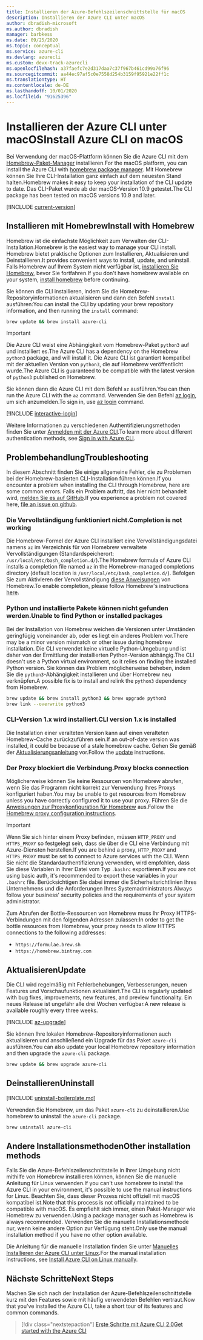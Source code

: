 ```yaml
---
title: Installieren der Azure-Befehlszeilenschnittstelle für macOS
description: Installieren der Azure CLI unter macOS
author: dbradish-microsoft
ms.author: dbradish
manager: barbkess
ms.date: 09/25/2020
ms.topic: conceptual
ms.service: azure-cli
ms.devlang: azurecli
ms.custom: devx-track-azurecli
ms.openlocfilehash: a37faefc7e2d317daa7c37f967b461cd99a76f96
ms.sourcegitcommit: aa44ec97af5c0e7558d254b3159f95921e22ff1c
ms.translationtype: HT
ms.contentlocale: de-DE
ms.lasthandoff: 10/01/2020
ms.locfileid: "91625396"
---
```

# <a name="install-azure-cli-on-macos"></a><span data-ttu-id="0c11d-103">Installieren der Azure CLI unter macOS</span><span class="sxs-lookup"><span data-stu-id="0c11d-103">Install Azure CLI on macOS</span></span>

<span data-ttu-id="0c11d-104">Bei Verwendung der macOS-Plattform können Sie die Azure CLI mit dem [Homebrew-Paket-Manager](https://brew.sh) installieren.</span><span class="sxs-lookup"><span data-stu-id="0c11d-104">For the macOS platform, you can install the Azure CLI with [homebrew package manager](https://brew.sh).</span></span> <span data-ttu-id="0c11d-105">Mit Homebrew können Sie Ihre CLI-Installation ganz einfach auf dem neuesten Stand halten.</span><span class="sxs-lookup"><span data-stu-id="0c11d-105">Homebrew makes it easy to keep your installation of the CLI update to date.</span></span> <span data-ttu-id="0c11d-106">Das CLI-Paket wurde ab der macOS-Version 10.9 getestet.</span><span class="sxs-lookup"><span data-stu-id="0c11d-106">The CLI package has been tested on macOS versions 10.9 and later.</span></span>

[!INCLUDE [current-version](includes/current-version.md)]

## <a name="install-with-homebrew"></a><span data-ttu-id="0c11d-107">Installieren mit Homebrew</span><span class="sxs-lookup"><span data-stu-id="0c11d-107">Install with Homebrew</span></span>

<span data-ttu-id="0c11d-108">Homebrew ist die einfachste Möglichkeit zum Verwalten der CLI-Installation.</span><span class="sxs-lookup"><span data-stu-id="0c11d-108">Homebrew is the easiest way to manage your CLI install.</span></span> <span data-ttu-id="0c11d-109">Homebrew bietet praktische Optionen zum Installieren, Aktualisieren und Deinstallieren.</span><span class="sxs-lookup"><span data-stu-id="0c11d-109">It provides convenient ways to install, update, and uninstall.</span></span>
<span data-ttu-id="0c11d-110">Falls Homebrew auf Ihrem System nicht verfügbar ist, [installieren Sie Homebrew](https://docs.brew.sh/Installation.html), bevor Sie fortfahren.</span><span class="sxs-lookup"><span data-stu-id="0c11d-110">If you don't have homebrew available on your system, [install homebrew](https://docs.brew.sh/Installation.html) before continuing.</span></span>

<span data-ttu-id="0c11d-111">Sie können die CLI installieren, indem Sie die Homebrew-Repositoryinformationen aktualisieren und dann den Befehl `install` ausführen:</span><span class="sxs-lookup"><span data-stu-id="0c11d-111">You can install the CLI by updating your brew repository information, and then running the `install` command:</span></span>

```bash
brew update && brew install azure-cli
```

> [!IMPORTANT]
>
> <span data-ttu-id="0c11d-112">Die Azure CLI weist eine Abhängigkeit vom Homebrew-Paket `python3` auf und installiert es.</span><span class="sxs-lookup"><span data-stu-id="0c11d-112">The Azure CLI has a dependency on the Homebrew `python3` package, and will install it.</span></span>
> <span data-ttu-id="0c11d-113">Die Azure CLI ist garantiert kompatibel mit der aktuellen Version von `python3`, die auf Homebrew veröffentlicht wurde.</span><span class="sxs-lookup"><span data-stu-id="0c11d-113">The Azure CLI is guaranteed to be compatible with the latest version of `python3` published on Homebrew.</span></span>

<span data-ttu-id="0c11d-114">Sie können dann die Azure CLI mit dem Befehl `az` ausführen.</span><span class="sxs-lookup"><span data-stu-id="0c11d-114">You can then run the Azure CLI with the `az` command.</span></span> <span data-ttu-id="0c11d-115">Verwenden Sie den Befehl [az login](/cli/azure/reference-index#az-login), um sich anzumelden.</span><span class="sxs-lookup"><span data-stu-id="0c11d-115">To sign in, use [az login](/cli/azure/reference-index#az-login) command.</span></span>

[!INCLUDE [interactive-login](includes/interactive-login.md)]

<span data-ttu-id="0c11d-116">Weitere Informationen zu verschiedenen Authentifizierungsmethoden finden Sie unter [Anmelden mit der Azure CLI](authenticate-azure-cli.md).</span><span class="sxs-lookup"><span data-stu-id="0c11d-116">To learn more about different authentication methods, see [Sign in with Azure CLI](authenticate-azure-cli.md).</span></span>

## <a name="troubleshooting"></a><span data-ttu-id="0c11d-117">Problembehandlung</span><span class="sxs-lookup"><span data-stu-id="0c11d-117">Troubleshooting</span></span>

<span data-ttu-id="0c11d-118">In diesem Abschnitt finden Sie einige allgemeine Fehler, die zu Problemen bei der Homebrew-basierten CLI-Installation führen können.</span><span class="sxs-lookup"><span data-stu-id="0c11d-118">If you encounter a problem when installing the CLI through Homebrew, here are some common errors.</span></span> <span data-ttu-id="0c11d-119">Falls ein Problem auftritt, das hier nicht behandelt wird, [melden Sie es auf GitHub](https://github.com/Azure/azure-cli/issues).</span><span class="sxs-lookup"><span data-stu-id="0c11d-119">If you experience a problem not covered here, [file an issue on github](https://github.com/Azure/azure-cli/issues).</span></span>

### <a name="completion-is-not-working"></a><span data-ttu-id="0c11d-120">Die Vervollständigung funktioniert nicht.</span><span class="sxs-lookup"><span data-stu-id="0c11d-120">Completion is not working</span></span>

<span data-ttu-id="0c11d-121">Die Homebrew-Formel der Azure CLI installiert eine Vervollständigungsdatei namens `az` im Verzeichnis für von Homebrew verwaltete Vervollständigungen (Standardspeicherort: `/usr/local/etc/bash_completion.d/`).</span><span class="sxs-lookup"><span data-stu-id="0c11d-121">The Homebrew formula of Azure CLI installs a completion file named `az` in the Homebrew-managed completions directory (default location is `/usr/local/etc/bash_completion.d/`).</span></span> <span data-ttu-id="0c11d-122">Befolgen Sie zum Aktivieren der Vervollständigung [diese Anweisungen](https://docs.brew.sh/Shell-Completion) von Homebrew.</span><span class="sxs-lookup"><span data-stu-id="0c11d-122">To enable completion, please follow Homebrew's instructions [here](https://docs.brew.sh/Shell-Completion).</span></span>

### <a name="unable-to-find-python-or-installed-packages"></a><span data-ttu-id="0c11d-123">Python und installierte Pakete können nicht gefunden werden.</span><span class="sxs-lookup"><span data-stu-id="0c11d-123">Unable to find Python or installed packages</span></span>

<span data-ttu-id="0c11d-124">Bei der Installation von Homebrew weichen die Versionen unter Umständen geringfügig voneinander ab, oder es liegt ein anderes Problem vor.</span><span class="sxs-lookup"><span data-stu-id="0c11d-124">There may be a minor version mismatch or other issue during homebrew installation.</span></span> <span data-ttu-id="0c11d-125">Die CLI verwendet keine virtuelle Python-Umgebung und ist daher von der Ermittlung der installierten Python-Version abhängig.</span><span class="sxs-lookup"><span data-stu-id="0c11d-125">The CLI doesn't use a Python virtual environment, so it relies on finding the installed Python version.</span></span> <span data-ttu-id="0c11d-126">Sie können das Problem möglicherweise beheben, indem Sie die `python3`-Abhängigkeit installieren und über Homebrew neu verknüpfen.</span><span class="sxs-lookup"><span data-stu-id="0c11d-126">A possible fix is to install and relink the `python3` dependency from Homebrew.</span></span>

```bash
brew update && brew install python3 && brew upgrade python3
brew link --overwrite python3
```

### <a name="cli-version-1x-is-installed"></a><span data-ttu-id="0c11d-127">CLI-Version 1.x wird installiert.</span><span class="sxs-lookup"><span data-stu-id="0c11d-127">CLI version 1.x is installed</span></span>

<span data-ttu-id="0c11d-128">Die Installation einer veralteten Version kann auf einen veralteten Homebrew-Cache zurückzuführen sein.</span><span class="sxs-lookup"><span data-stu-id="0c11d-128">If an out-of-date version was installed, it could be because of a stale homebrew cache.</span></span> <span data-ttu-id="0c11d-129">Gehen Sie gemäß der [Aktualisierungsanleitung](#update) vor.</span><span class="sxs-lookup"><span data-stu-id="0c11d-129">Follow the [update](#update) instructions.</span></span>

### <a name="proxy-blocks-connection"></a><span data-ttu-id="0c11d-130">Der Proxy blockiert die Verbindung.</span><span class="sxs-lookup"><span data-stu-id="0c11d-130">Proxy blocks connection</span></span>

<span data-ttu-id="0c11d-131">Möglicherweise können Sie keine Ressourcen von Homebrew abrufen, wenn Sie das Programm nicht korrekt zur Verwendung Ihres Proxys konfiguriert haben.</span><span class="sxs-lookup"><span data-stu-id="0c11d-131">You may be unable to get resources from Homebrew unless you have correctly configured it to use your proxy.</span></span> <span data-ttu-id="0c11d-132">Führen Sie die [Anweisungen zur Proxykonfiguration für Homebrew](https://docs.brew.sh/Manpage#using-homebrew-behind-a-proxy) aus.</span><span class="sxs-lookup"><span data-stu-id="0c11d-132">Follow the [Homebrew proxy configuration instructions](https://docs.brew.sh/Manpage#using-homebrew-behind-a-proxy).</span></span>

> [!IMPORTANT]
> <span data-ttu-id="0c11d-133">Wenn Sie sich hinter einem Proxy befinden, müssen `HTTP_PROXY` und `HTTPS_PROXY` so festgelegt sein, dass sie über die CLI eine Verbindung mit Azure-Diensten herstellen.</span><span class="sxs-lookup"><span data-stu-id="0c11d-133">If you are behind a proxy, `HTTP_PROXY` and `HTTPS_PROXY` must be set to connect to Azure services with the CLI.</span></span>
> <span data-ttu-id="0c11d-134">Wenn Sie nicht die Standardauthentifizierung verwenden, wird empfohlen, dass Sie diese Variablen in Ihrer Datei vom Typ `.bashrc` exportieren.</span><span class="sxs-lookup"><span data-stu-id="0c11d-134">If you are not using basic auth, it's recommended to export these variables in your `.bashrc` file.</span></span>
> <span data-ttu-id="0c11d-135">Berücksichtigen Sie dabei immer die Sicherheitsrichtlinien Ihres Unternehmens und die Anforderungen Ihres Systemadministrators.</span><span class="sxs-lookup"><span data-stu-id="0c11d-135">Always follow your business' security policies and the requirements of your system administrator.</span></span>

<span data-ttu-id="0c11d-136">Zum Abrufen der Bottle-Ressourcen von Homebrew muss Ihr Proxy HTTPS-Verbindungen mit den folgenden Adressen zulassen:</span><span class="sxs-lookup"><span data-stu-id="0c11d-136">In order to get the bottle resources from Homebrew, your proxy needs to allow HTTPS connections to the following addresses:</span></span>

* `https://formulae.brew.sh`
* `https://homebrew.bintray.com`

## <a name="update"></a><span data-ttu-id="0c11d-137">Aktualisieren</span><span class="sxs-lookup"><span data-stu-id="0c11d-137">Update</span></span>

<span data-ttu-id="0c11d-138">Die CLI wird regelmäßig mit Fehlerbehebungen, Verbesserungen, neuen Features und Vorschaufunktionen aktualisiert.</span><span class="sxs-lookup"><span data-stu-id="0c11d-138">The CLI is regularly updated with bug fixes, improvements, new features, and preview functionality.</span></span> <span data-ttu-id="0c11d-139">Ein neues Release ist ungefähr alle drei Wochen verfügbar.</span><span class="sxs-lookup"><span data-stu-id="0c11d-139">A new release is available roughly every three weeks.</span></span>

[!INCLUDE [az-upgrade](includes/az-upgrade.md)]

<span data-ttu-id="0c11d-140">Sie können Ihre lokalen Homebrew-Repositoryinformationen auch aktualisieren und anschließend ein Upgrade für das Paket `azure-cli` ausführen.</span><span class="sxs-lookup"><span data-stu-id="0c11d-140">You can also update your local Homebrew repository information and then upgrade the `azure-cli` package.</span></span>

```bash
brew update && brew upgrade azure-cli
```

## <a name="uninstall"></a><span data-ttu-id="0c11d-141">Deinstallieren</span><span class="sxs-lookup"><span data-stu-id="0c11d-141">Uninstall</span></span>

[!INCLUDE [uninstall-boilerplate.md](includes/uninstall-boilerplate.md)]

<span data-ttu-id="0c11d-142">Verwenden Sie Homebrew, um das Paket `azure-cli` zu deinstallieren.</span><span class="sxs-lookup"><span data-stu-id="0c11d-142">Use homebrew to uninstall the `azure-cli` package.</span></span>

```bash
brew uninstall azure-cli
```

## <a name="other-installation-methods"></a><span data-ttu-id="0c11d-143">Andere Installationsmethoden</span><span class="sxs-lookup"><span data-stu-id="0c11d-143">Other installation methods</span></span>

<span data-ttu-id="0c11d-144">Falls Sie die Azure-Befehlszeilenschnittstelle in Ihrer Umgebung nicht mithilfe von Homebrew installieren können, können Sie die manuelle Anleitung für Linux verwenden.</span><span class="sxs-lookup"><span data-stu-id="0c11d-144">If you can't use homebrew to install the Azure CLI in your environment, it's possible to use the manual instructions for Linux.</span></span> <span data-ttu-id="0c11d-145">Beachten Sie, dass dieser Prozess nicht offiziell mit macOS kompatibel ist.</span><span class="sxs-lookup"><span data-stu-id="0c11d-145">Note that this process is not officially maintained to be compatible with macOS.</span></span> <span data-ttu-id="0c11d-146">Es empfiehlt sich immer, einen Paket-Manager wie Homebrew zu verwenden.</span><span class="sxs-lookup"><span data-stu-id="0c11d-146">Using a package manager such as Homebrew is always recommended.</span></span> <span data-ttu-id="0c11d-147">Verwenden Sie die manuelle Installationsmethode nur, wenn keine andere Option zur Verfügung steht.</span><span class="sxs-lookup"><span data-stu-id="0c11d-147">Only use the manual installation method if you have no other option available.</span></span>

<span data-ttu-id="0c11d-148">Die Anleitung für die manuelle Installation finden Sie unter [Manuelles Installieren der Azure CLI unter Linux](install-azure-cli-linux.md).</span><span class="sxs-lookup"><span data-stu-id="0c11d-148">For the manual installation instructions, see [Install Azure CLI on Linux manually](install-azure-cli-linux.md).</span></span>

## <a name="next-steps"></a><span data-ttu-id="0c11d-149">Nächste Schritte</span><span class="sxs-lookup"><span data-stu-id="0c11d-149">Next Steps</span></span>

<span data-ttu-id="0c11d-150">Machen Sie sich nach der Installation der Azure-Befehlszeilenschnittstelle kurz mit den Features sowie mit häufig verwendeten Befehlen vertraut.</span><span class="sxs-lookup"><span data-stu-id="0c11d-150">Now that you've installed the Azure CLI, take a short tour of its features and common commands.</span></span>

> [!div class="nextstepaction"]
> [<span data-ttu-id="0c11d-151">Erste Schritte mit Azure CLI 2.0</span><span class="sxs-lookup"><span data-stu-id="0c11d-151">Get started with the Azure CLI</span></span>](get-started-with-azure-cli.md)